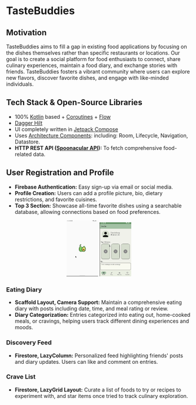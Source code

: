 # TasteBuddies

## Motivation
TasteBuddies aims to fill a gap in existing food applications by focusing on the dishes themselves rather than specific restaurants or locations. Our goal is to create a social platform for food enthusiasts to connect, share culinary experiences, maintain a food diary, and exchange stories with friends. TasteBuddies fosters a vibrant community where users can explore new flavors, discover favorite dishes, and engage with like-minded individuals.

## Tech Stack & Open-Source Libraries
- 100% [Kotlin](https://kotlinlang.org/) based + [Coroutines](https://github.com/Kotlin/kotlinx.coroutines) + [Flow](https://kotlin.github.io/kotlinx.coroutines/kotlinx-coroutines-core/kotlinx.coroutines.flow/)
- [Dagger Hilt](https://dagger.dev/hilt)
- UI completely written in [Jetpack Compose](https://developer.android.com/jetpack/compose)
- Uses [Architecture Components](https://developer.android.com/topic/libraries/architecture/): including: Room, Lifecycle, Navigation, Datastore.
- **HTTP REST API ([Spoonacular API](https://spoonacular.com/)):** To fetch comprehensive food-related data.

## User Registration and Profile
- **Firebase Authentication:** Easy sign-up via email or social media.
- **Profile Creation:** Users can add a profile picture, bio, dietary restrictions, and favorite cuisines.
- **Top 3 Section:** Showcase all-time favorite dishes using a searchable database, allowing connections based on food preferences.

<p align="center">
<img src="screenshots/user_register.gif" width="17%"/>
<img src="screenshots/profile.gif" width="17%"/>
</p>

### Eating Diary
- **Scaffold Layout, Camera Support:** Maintain a comprehensive eating diary with posts including date, time, and meal rating or review.
- **Diary Categorization:** Entries categorized into eating out, home-cooked meals, or cravings, helping users track different dining experiences and moods.

### Discovery Feed
- **Firestore, LazyColumn:** Personalized feed highlighting friends' posts and diary updates. Users can like and comment on entries.
  
### Crave List
- **Firestore, LazyGrid Layout:** Curate a list of foods to try or recipes to experiment with, and star items once tried to track culinary exploration.
